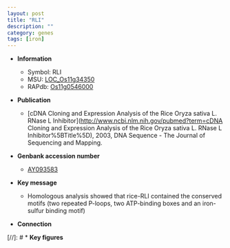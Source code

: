 ```yaml
---
layout: post
title: "RLI"
description: ""
category: genes
tags: [iron]
---
```


* **Information**  
    + Symbol: RLI  
    + MSU: [LOC_Os11g34350](http://rice.uga.edu/cgi-bin/ORF_infopage.cgi?orf=LOC_Os11g34350)  
    + RAPdb: [Os11g0546000](https://rapdb.dna.affrc.go.jp/locus/?name=Os11g0546000)  

* **Publication**  
    + [cDNA Cloning and Expression Analysis of the Rice  Oryza sativa L. RNase L Inhibitor](http://www.ncbi.nlm.nih.gov/pubmed?term=cDNA Cloning and Expression Analysis of the Rice  Oryza sativa L. RNase L Inhibitor%5BTitle%5D), 2003, DNA Sequence - The Journal of Sequencing and Mapping.

* **Genbank accession number**  
    + [AY093583](http://www.ncbi.nlm.nih.gov/nuccore/AY093583)

* **Key message**  
    + Homologous analysis showed that rice-RLI contained the conserved motifs (two repeated P-loops, two ATP-binding boxes and an iron-sulfur binding motif)

* **Connection**  

[//]: # * **Key figures**  


